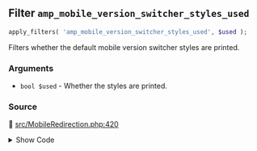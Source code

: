 ## Filter `amp_mobile_version_switcher_styles_used`

```php
apply_filters( 'amp_mobile_version_switcher_styles_used', $used );
```

Filters whether the default mobile version switcher styles are printed.

### Arguments

* `bool $used` - Whether the styles are printed.

### Source

:link: [src/MobileRedirection.php:420](/src/MobileRedirection.php#L420)

<details>
<summary>Show Code</summary>

```php
if ( ! apply_filters( 'amp_mobile_version_switcher_styles_used', true ) ) {
```

</details>
